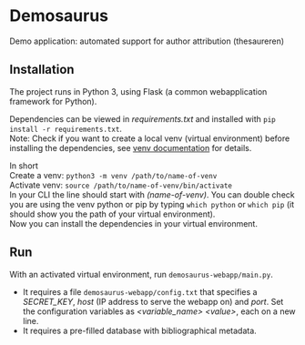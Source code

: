 # Demosaurus

Demo application: automated support for author attribution (thesaureren)


## Installation

The project runs in Python 3, using Flask (a common webapplication framework for Python). 

Dependencies can be viewed in _requirements.txt_ and installed with `pip install -r requirements.txt`.<br/>
Note: Check if you want to create a local venv (virtual environment) before installing the dependencies, see [venv documentation](https://docs.python.org/3.8/library/venv.html) for details.

In short<br/>
Create a venv: `python3 -m venv /path/to/name-of-venv`<br/>
Activate venv: `source /path/to/name-of-venv/bin/activate`<br/>
In your CLI the line should start with _(name-of-venv)_. You can double check you are using the venv python or pip by typing `which python` or `which pip` (it should show you the path of your virtual environment).<br/>
Now you can install the dependencies in your virtual environment.


## Run

With an activated virtual environment, run `demosaurus-webapp/main.py`. 
- It requires a file `demosaurus-webapp/config.txt` that specifies a _SECRET_KEY_, _host_ (IP address to serve the webapp on) and _port_. Set the configuration variables as _\<variable_name\> \<value\>_, each on a new line.
- It requires a pre-filled database with bibliographical metadata.

